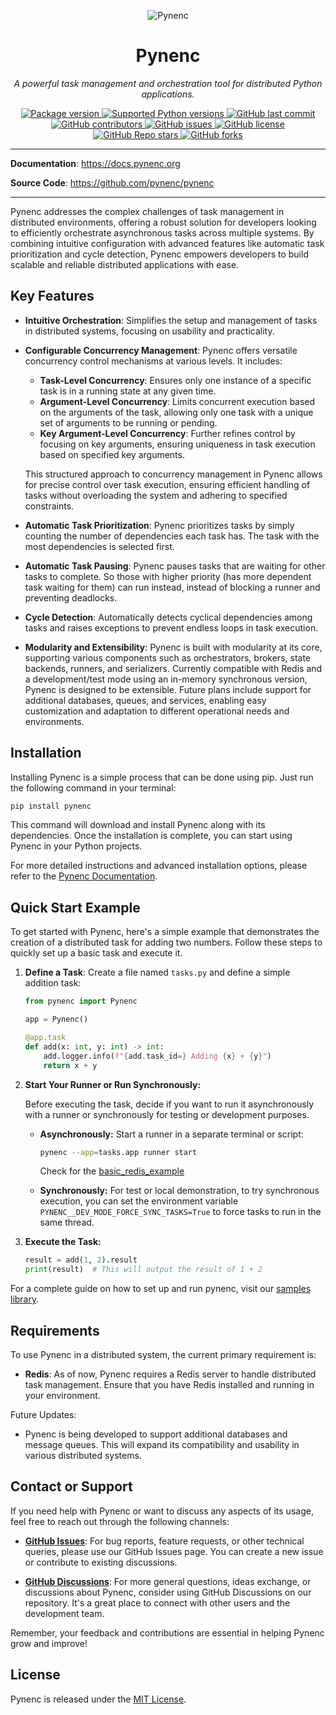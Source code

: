 <p align="center">
  <img src="https://pynenc.org/assets/img/avatar-icon.png" alt="Pynenc" style="max-width:300px;">
</p>
<h1 align="center">Pynenc</h1>
<p align="center">
    <em>A powerful task management and orchestration tool for distributed Python applications.</em>
</p>
<p align="center">
    <a href="https://pypi.org/project/pynenc" target="_blank">
        <img src="https://img.shields.io/pypi/v/pynenc?color=%2334D058&label=pypi%20package" alt="Package version">
    </a>
    <a href="https://pypi.org/project/pynenc" target="_blank">
        <img src="https://img.shields.io/pypi/pyversions/pynenc.svg?color=%2334D058" alt="Supported Python versions">
    </a>
    <a href="https://github.com/pynenc/pynenc/commits/main">
        <img src="https://img.shields.io/github/last-commit/pynenc/pynenc" alt="GitHub last commit">
    </a>
    <a href="https://github.com/pynenc/pynenc/graphs/contributors">
        <img src="https://img.shields.io/github/contributors/pynenc/pynenc" alt="GitHub contributors">
    </a>
    <a href="https://github.com/pynenc/pynenc/issues">
        <img src="https://img.shields.io/github/issues/pynenc/pynenc" alt="GitHub issues">
    </a>
    <a href="https://github.com/pynenc/pynenc/blob/main/LICENSE">
        <img src="https://img.shields.io/github/license/pynenc/pynenc" alt="GitHub license">
    </a>
    <a href="https://github.com/pynenc/pynenc/stargazers">
        <img src="https://img.shields.io/github/stars/pynenc/pynenc?style=social" alt="GitHub Repo stars">
    </a>
    <a href="https://github.com/pynenc/pynenc/network/members">
        <img src="https://img.shields.io/github/forks/pynenc/pynenc?style=social" alt="GitHub forks">
    </a>
</p>

---

**Documentation**: <a href="https://docs.pynenc.org" target="_blank">https://docs.pynenc.org</a>

**Source Code**: <a href="https://github.com/pynenc/pynenc" target="_blank">https://github.com/pynenc/pynenc</a>

---

Pynenc addresses the complex challenges of task management in distributed environments, offering a robust solution for developers looking to efficiently orchestrate asynchronous tasks across multiple systems. By combining intuitive configuration with advanced features like automatic task prioritization and cycle detection, Pynenc empowers developers to build scalable and reliable distributed applications with ease.

## Key Features

- **Intuitive Orchestration**: Simplifies the setup and management of tasks in distributed systems, focusing on usability and practicality.

- **Configurable Concurrency Management**: Pynenc offers versatile concurrency control mechanisms at various levels. It includes:

  - **Task-Level Concurrency**: Ensures only one instance of a specific task is in a running state at any given time.
  - **Argument-Level Concurrency**: Limits concurrent execution based on the arguments of the task, allowing only one task with a unique set of arguments to be running or pending.
  - **Key Argument-Level Concurrency**: Further refines control by focusing on key arguments, ensuring uniqueness in task execution based on specified key arguments.

  This structured approach to concurrency management in Pynenc allows for precise control over task execution, ensuring efficient handling of tasks without overloading the system and adhering to specified constraints.

- **Automatic Task Prioritization**: Pynenc prioritizes tasks by simply counting the number of dependencies each task has. The task with the most dependencies is selected first.

- **Automatic Task Pausing**: Pynenc pauses tasks that are waiting for other tasks to complete. So those with higher priority (has more dependent task waiting for them) can run instead, instead of blocking a runner and preventing deadlocks.

- **Cycle Detection**: Automatically detects cyclical dependencies among tasks and raises exceptions to prevent endless loops in task execution.

- **Modularity and Extensibility**: Pynenc is built with modularity at its core, supporting various components such as orchestrators, brokers, state backends, runners, and serializers. Currently compatible with Redis and a development/test mode using an in-memory synchronous version, Pynenc is designed to be extensible. Future plans include support for additional databases, queues, and services, enabling easy customization and adaptation to different operational needs and environments.

## Installation

Installing Pynenc is a simple process that can be done using pip. Just run the following command in your terminal:

```bash
pip install pynenc
```

This command will download and install Pynenc along with its dependencies. Once the installation is complete, you can start using Pynenc in your Python projects.

For more detailed instructions and advanced installation options, please refer to the [Pynenc Documentation](https://docs.pynenc.org/).

## Quick Start Example

To get started with Pynenc, here's a simple example that demonstrates the creation of a distributed task for adding two numbers. Follow these steps to quickly set up a basic task and execute it.

1. **Define a Task**: Create a file named `tasks.py` and define a simple addition task:

   ```python
   from pynenc import Pynenc

   app = Pynenc()

   @app.task
   def add(x: int, y: int) -> int:
       add.logger.info(f"{add.task_id=} Adding {x} + {y}")
       return x + y
   ```

2. **Start Your Runner or Run Synchronously:**

   Before executing the task, decide if you want to run it asynchronously with a runner or synchronously for testing or development purposes.

   - **Asynchronously:**
     Start a runner in a separate terminal or script:

     ```bash
     pynenc --app=tasks.app runner start
     ```

     Check for the [basic_redis_example](https://github.com/pynenc/samples/tree/main/basic_redis_example)

   - **Synchronously:**
     For test or local demonstration, to try synchronous execution, you can set the environment variable `PYNENC__DEV_MODE_FORCE_SYNC_TASKS=True` to force tasks to run in the same thread.

3. **Execute the Task:**

   ```python
   result = add(1, 2).result
   print(result)  # This will output the result of 1 + 2
   ```

For a complete guide on how to set up and run pynenc, visit our [samples library](https://github.com/pynenc/samples).

## Requirements

To use Pynenc in a distributed system, the current primary requirement is:

- **Redis**: As of now, Pynenc requires a Redis server to handle distributed task management. Ensure that you have Redis installed and running in your environment.

Future Updates:

- Pynenc is being developed to support additional databases and message queues. This will expand its compatibility and usability in various distributed systems.

## Contact or Support

If you need help with Pynenc or want to discuss any aspects of its usage, feel free to reach out through the following channels:

- **[GitHub Issues](https://github.com/pynenc/pynenc/issues)**: For bug reports, feature requests, or other technical queries, please use our GitHub Issues page. You can create a new issue or contribute to existing discussions.

- **[GitHub Discussions](https://github.com/pynenc/pynenc/discussions)**: For more general questions, ideas exchange, or discussions about Pynenc, consider using GitHub Discussions on our repository. It's a great place to connect with other users and the development team.

Remember, your feedback and contributions are essential in helping Pynenc grow and improve!

## License

Pynenc is released under the [MIT License](https://github.com/pynenc/pynenc/blob/main/LICENSE).
